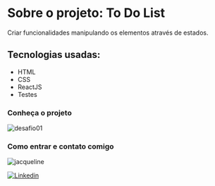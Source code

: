 # Sobre o projeto: To Do List

Criar funcionalidades manipulando os elementos através de estados.

## Tecnologias usadas:

* HTML 
* CSS
* ReactJS
* Testes

### Conheça o projeto


![desafio01](https://user-images.githubusercontent.com/64090350/157679851-d6100ef2-ce27-4780-b5c9-a46a110f68bc.jpg)

### Como entrar e contato comigo 



![jacqueline](https://user-images.githubusercontent.com/64090350/157681541-c4aaa9a8-7a19-4e36-a10b-a9e65b83b40e.png)

[![Linkedin](https://img.shields.io/badge/Meu%20Perfil-Linkdin-blueviolet)](https://www.linkedin.com/in/jacqueline-ferreira-a152761a5/)

